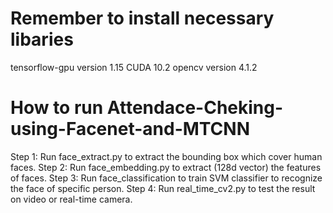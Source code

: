 # Remember to install necessary libaries
tensorflow-gpu version 1.15
CUDA 10.2
opencv version 4.1.2

# How to run Attendace-Cheking-using-Facenet-and-MTCNN
Step 1: Run face_extract.py to extract the bounding box which cover human faces.
Step 2: Run face_embedding.py to extract (128d vector) the features of faces.
Step 3: Run face_classification to train SVM classifier to recognize the face of specific person.
Step 4: Run real_time_cv2.py to test the result on video or real-time camera.

